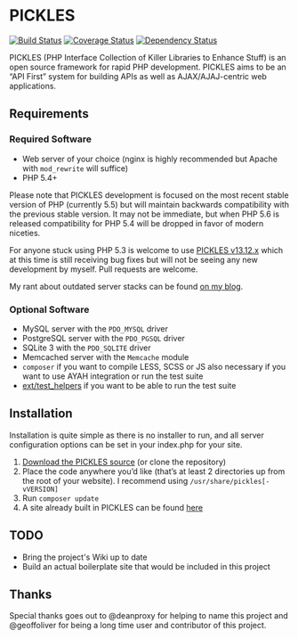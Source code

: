# PICKLES

[![Build Status](https://travis-ci.org/joshtronic/pickles.png?branch=master)](https://travis-ci.org/joshtronic/pickles)
[![Coverage Status](https://coveralls.io/repos/joshtronic/pickles/badge.png)](https://coveralls.io/r/joshtronic/pickles)
[![Dependency Status](https://www.versioneye.com/user/projects/52d1bc1eec13751bde00002a/badge.png)](https://www.versioneye.com/user/projects/52d1bc1eec13751bde00002a)

PICKLES (PHP Interface Collection of Killer Libraries to Enhance Stuff) is an open source framework for rapid PHP development. PICKLES aims to be an “API First” system for building APIs as well as AJAX/AJAJ-centric web applications.

## Requirements

### Required Software

* Web server of your choice (nginx is highly recommended but Apache with `mod_rewrite` will suffice)
* PHP 5.4+

Please note that PICKLES development is focused on the most recent stable version of PHP (currently 5.5) but will maintain backwards compatibility with the previous stable version. It may not be immediate, but when PHP 5.6 is released compatibility for PHP 5.4 will be dropped in favor of modern niceties.

For anyone stuck using PHP 5.3 is welcome to use [PICKLES v13.12.x](https://github.com/joshtronic/pickles/tree/v13.12.x) which at this time is still receiving bug fixes but will not be seeing any new development by myself. Pull requests are welcome.

My rant about outdated server stacks can be found [on my blog](http://joshtronic.com/2014/01/13/your-stack-is-outdated/#.UuVzI3n0A18).

### Optional Software

* MySQL server with the `PDO_MYSQL` driver
* PostgreSQL server with the `PDO_PGSQL` driver
* SQLite 3 with the `PDO_SQLITE` driver
* Memcached server with the `Memcache` module
* `composer` if you want to compile LESS, SCSS or JS also necessary if you want to use AYAH integration or run the test suite
* [ext/test_helpers](https://github.com/php-test-helpers/php-test-helpers) if you want to be able to run the test suite

## Installation

Installation is quite simple as there is no installer to run, and all server configuration options can be set in your index.php for your site.

1. [Download the PICKLES source](https://github.com/joshtronic/pickles/archive/master.zip) (or clone the repository)
2. Place the code anywhere you’d like (that’s at least 2 directories up from the root of your website). I recommend using `/usr/share/pickles[-vVERSION]`
3. Run `composer update`
4. A site already built in PICKLES can be found [here](https://github.com/gravityblvd/tools.gravityblvd.com)

## TODO

* Bring the project's Wiki up to date
* Build an actual boilerplate site that would be included in this project

## Thanks

Special thanks goes out to @deanproxy for helping to name this project and @geoffoliver for being a long time user and contributor of this project.
